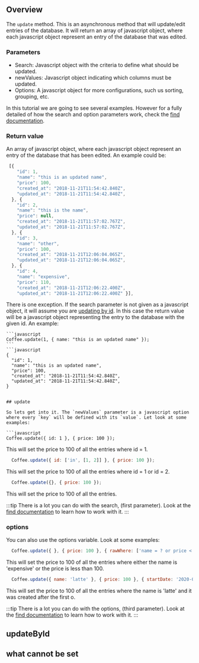 ## Overview

 The `update` method. This is an asynchronous method that will update/edit entries of the database. It will return an array of javascript object, where each javascript object represent an entry of the database that was edited. 
 

 ### Parameters

  * Search: Javascript object with the criteria to define what should be updated.
  * newValues: Javascript object indicating which columns must be updated.
  * Options: A javascript object for more configurations, such us sorting, grouping, etc.

  In this tutorial we are going to see several examples. However for a fully detailed of how the search and option parameters work, check the [find documentation](./find).

### Return value

An array of javascript object, where each javascript object represent an entry of the database that has been edited. An example could be:

  ```javascript
   [{
      "id": 1,
      "name": "this is an updated name",
      "price": 100,
      "created_at": "2018-11-21T11:54:42.840Z",
      "updated_at": "2018-11-21T11:54:42.840Z",
    }, {
      "id": 2,
      "name": "this is the name",
      "price": null,
      "created_at": "2018-11-21T11:57:02.767Z",
      "updated_at": "2018-11-21T11:57:02.767Z",
    }, {
      "id": 3,
      "name": "other",
      "price": 100,
      "created_at": "2018-11-21T12:06:04.065Z",
      "updated_at": "2018-11-21T12:06:04.065Z",
    }, {
      "id": 4,
      "name": "expensive",
      "price": 110,
      "created_at": "2018-11-21T12:06:22.400Z",
      "updated_at": "2018-11-21T12:06:22.400Z" }],
  ```


  There is one exception. If the search parameter is not given as a javascript object, it will assume you are [updating by id](#updateById). In this case the return value will be a javascript object representing the entry to the database with the given id. An example:

    ```javascript
    Coffee.update(1, { name: "this is an updated name" });
    ```
    ```javascript
    {
      "id": 1,
      "name": "this is an updated name",
      "price": 100,
      "created_at": "2018-11-21T11:54:42.840Z",
      "updated_at": "2018-11-21T11:54:42.840Z",
    }
  ```

## update

So lets get into it. The `newValues` parameter is a javascript option where every `key` will be defined with its `value`. Let look at some examples:

```javascript
  Coffee.update({ id: 1 }, { price: 100 });
```

This will set the price to 100 of all the entries where id = 1.

```javascript
  Coffee.update({ id: ['in', [1, 2]] }, { price: 100 });
```

This will set the price to 100 of all the entries where id = 1 or id = 2.

```javascript
  Coffee.update({}, { price: 100 });
```

This will set the price to 100 of all the entries.


:::tip
  There is a lot you can do with the search, (first parameter). Look at the [find documentation](./find) to learn how to work with it. 
:::


### options

You can also use the options variable. Look at some examples:

```javascript
  Coffee.update({ }, { price: 100 }, { rawWhere: ['name = ? or price < 100', 'expensive'] });
```

This will set the price to 100 of all the entries where either the name is 'expensive' or the price is less than 100.

```javascript
  Coffee.update({ name: 'latte' }, { price: 100 }, { startDate: '2020-01-01'}),
```

This will set the price to 100 of all the entries where the name is 'latte' and it was created after the first o.


:::tip
  There is a lot you can do with the options, (third parameter). Look at the [find documentation](./find) to learn how to work with it. 
:::


## updateById


## what cannot be set




